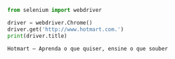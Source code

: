 ```python
from selenium import webdriver

driver = webdriver.Chrome()
driver.get('http://www.hotmart.com.')
print(driver.title)
```

    Hotmart — Aprenda o que quiser, ensine o que souber
    
